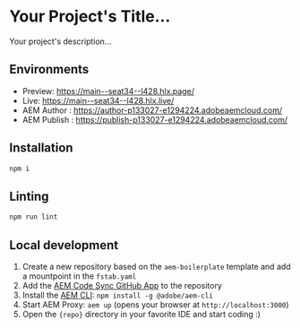 # Your Project's Title...
Your project's description...

## Environments
- Preview: https://main--seat34--l428.hlx.page/
- Live: https://main--seat34--l428.hlx.live/
- AEM Author : https://author-p133027-e1294224.adobeaemcloud.com/
- AEM Publish : https://publish-p133027-e1294224.adobeaemcloud.com/

## Installation

```sh
npm i
```

## Linting

```sh
npm run lint
```

## Local development

1. Create a new repository based on the `aem-boilerplate` template and add a mountpoint in the `fstab.yaml`
1. Add the [AEM Code Sync GitHub App](https://github.com/apps/aem-code-sync) to the repository
1. Install the [AEM CLI](https://github.com/adobe/helix-cli): `npm install -g @adobe/aem-cli`
1. Start AEM Proxy: `aem up` (opens your browser at `http://localhost:3000`)
1. Open the `{repo}` directory in your favorite IDE and start coding :)
